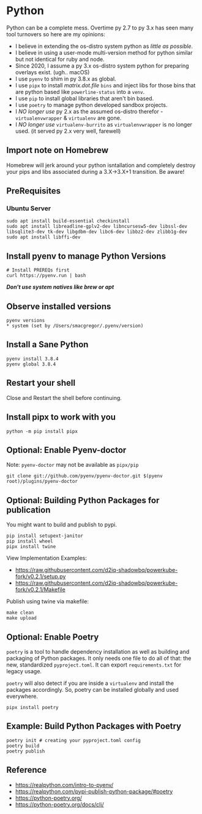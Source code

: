 # Python

Python can be a complete mess. Overtime py 2.7 to py 3.x has seen many tool turnovers so here are my opinions:

* I believe in extending the os-distro system python as *little as possible*.
* I believe in using a user-mode multi-version method for python similar but not identical for ruby and node.
* Since 2020, I assume a py 3.x os-distro system python for preparing overlays exist. (ugh.. macOS)
* I use `pyenv` to shim in py 3.8.x as global.
* I use `pipx` to install *matrix.dot.file* `bins` and inject libs for those bins that are python based like `powerline-status` into a `venv`.
* I use `pip` to install global libraries that aren't bin based.
* I use `poetry` to manage python developed sandbox projects.
* I *NO longer use* py 2.x as the assumed os-distro therefor - `virtualenvwrapper` & `virtualenv` are gone.
* I *NO longer use* `virtualenv-burrito` as `virtualenvwrapper` is no longer used. (it served py 2.x very well, farewell)

## Import note on Homebrew

Homebrew will jerk around your python isntallation and completely destroy your pips and libs associated during a 3.X->3.X+1 transition. Be aware!

## PreRequisites

### Ubuntu Server

```shell
sudo apt install build-essential checkinstall
sudo apt install libreadline-gplv2-dev libncursesw5-dev libssl-dev libsqlite3-dev tk-dev libgdbm-dev libc6-dev libbz2-dev zlibb1g-dev
sudo apt install libffi-dev 
```

## Install pyenv to manage Python Versions

```shell
# Install PREREQs first
curl https://pyenv.run | bash
```

***Don't use system natives like brew or apt***

## Observe installed versions

```shell
pyenv versions
* system (set by /Users/smacgregor/.pyenv/version)
```

## Install a Sane Python 

```shell
pyenv install 3.8.4
pyenv global 3.8.4
```

## Restart your shell

Close and Restart the shell before continuing.

## Install pipx to work with you

```shell
python -m pip install pipx
```

## Optional: Enable Pyenv-doctor

Note: `pyenv-doctor` may not be available as `pipx/pip`

```shell
git clone git://github.com/pyenv/pyenv-doctor.git $(pyenv root)/plugins/pyenv-doctor
```

## Optional: Building Python Packages for publication

You might want to build and publish to pypi.  

```shell
pip install setupext-janitor
pip install wheel
pipx install twine
```

View Implementation Examples:

* https://raw.githubusercontent.com/d2iq-shadowbq/powerkube-fork/v0.2.1/setup.py
* https://raw.githubusercontent.com/d2iq-shadowbq/powerkube-fork/v0.2.1/Makefile

Publish using twine via makefile:

```shell
make clean
make upload
```

## Optional: Enable Poetry

`poetry` is a tool to handle dependency installation as well as building and packaging of Python packages. It only needs one file to do all of that: the new, standardized `pyproject.toml`. It can export `requirements.txt` for legacy usage.

`poetry` will also detect if you are inside a `virtualenv` and install the packages accordingly. So, poetry can be installed globally and used everywhere.

```shell
pipx install poetry
```

## Example: Build Python Packages with Poetry

```shell
poetry init # creating your pyproject.toml config
poetry build
poetry publish
```

## Reference

* https://realpython.com/intro-to-pyenv/
* https://realpython.com/pypi-publish-python-package/#poetry
* https://python-poetry.org/
* https://python-poetry.org/docs/cli/
